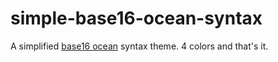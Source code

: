 # simple-base16-ocean-syntax

A simplified [base16 ocean](https://chriskempson.github.io/base16/#ocean) syntax theme. 4 colors and that's it.
